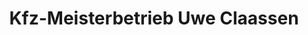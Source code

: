 ---
title: "Kfz-Meisterbetrieb Uwe Claassen"
url: /radeberg/kfz-meisterbetrieb-uwe-claassen/
shop: Autowerkstatt
---